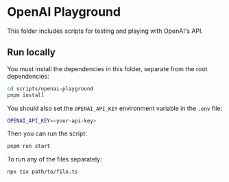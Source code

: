 # OpenAI Playground

This folder includes scripts for testing and playing with OpenAI's API.

## Run locally

You must install the dependencies in this folder, separate from the root dependencies:

```bash
cd scripts/openai-playground
pnpm install
```

You should also set the `OPENAI_API_KEY` environment variable in the `.env` file:

```bash
OPENAI_API_KEY=<your-api-key>
```

Then you can run the script:

```bash
pnpm run start
```

To run any of the files separately:

```bash
npx tsx path/to/file.ts
```